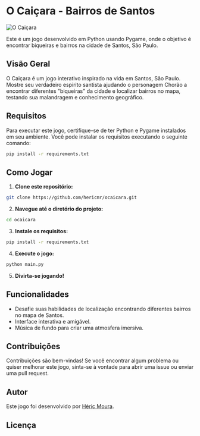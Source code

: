 # O Caiçara - Bairros de Santos

![O Caiçara](link_para_imagem_do_jogo)

Este é um jogo desenvolvido em Python usando Pygame, onde o objetivo é encontrar biqueiras e bairros na cidade de Santos, São Paulo.

## Visão Geral

O Caiçara é um jogo interativo inspirado na vida em Santos, São Paulo. Mostre  seu verdadeiro  espirito santista ajudando o personagem Chorão a encontrar diferentes "biqueiras" da cidade e localizar bairros no mapa, testando sua malandragem e conhecimento geográfico.

## Requisitos

Para executar este jogo, certifique-se de ter Python e Pygame instalados em seu ambiente. Você pode instalar os requisitos executando o seguinte comando:

```bash
pip install -r requirements.txt
```

## Como Jogar

1. **Clone este repositório:**

```bash
git clone https://github.com/hericmr/ocaicara.git
```

2. **Navegue até o diretório do projeto:**

```bash
cd ocaicara
```

3. **Instale os requisitos:**

```bash
pip install -r requirements.txt
```

4. **Execute o jogo:**

```bash
python main.py
```

5. **Divirta-se jogando!**

## Funcionalidades

- Desafie suas habilidades de localização encontrando diferentes bairros no mapa de Santos.
- Interface interativa e amigável.
- Música de fundo para criar uma atmosfera imersiva.

## Contribuições

Contribuições são bem-vindas! Se você encontrar algum problema ou quiser melhorar este jogo, sinta-se à vontade para abrir uma issue ou enviar uma pull request.

## Autor

Este jogo foi desenvolvido por [Héric Moura](https://github.com/hericmr).

## Licença


